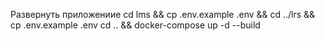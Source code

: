 Развернуть приложениие 
cd lms && cp .env.example .env && cd ../lrs && cp .env.example .env cd .. && docker-compose up -d --build
